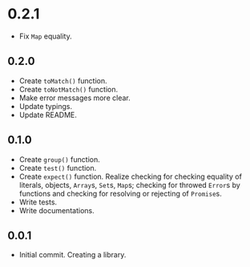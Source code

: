 # 0.2.1

- Fix `Map` equality.

## 0.2.0

- Create `toMatch()` function.
- Create `toNotMatch()` function.
- Make error messages more clear.
- Update typings.
- Update README.

## 0.1.0

- Create `group()` function.
- Create `test()` function.
- Create `expect()` function. Realize checking for checking equality of literals, objects, `Array`s, `Set`s, `Map`s; checking for throwed `Error`s by functions and checking for resolving or rejecting of `Promise`s.
- Write tests.
- Write documentations.

## 0.0.1

- Initial commit. Creating a library.